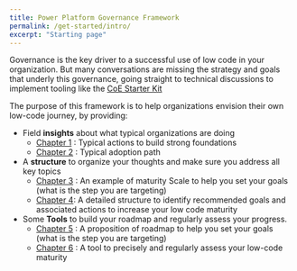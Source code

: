 ```yaml
---
title: Power Platform Governance Framework
permalink: /get-started/intro/
excerpt: "Starting page"
---
```


Governance is the key driver to a successful use of low code in your organization.
But many conversations are missing the strategy and goals that underly this governance, going straight to technical discussions to implement tooling like the [CoE Starter Kit](https://github.com/microsoft/powerapps-tools/tree/master/Administration/CoEStarterKit)

The purpose of this framework is to help organizations envision their own low-code journey, by providing:

* Field **insights** about what typical organizations are doing
  * [Chapter 1](Foundations.md) : Typical actions to build strong foundations
  * [Chapter 2](AdoptionPath.md) : Typical adoption path
* A **structure** to organize your thoughts and make sure you address all key topics
  * [Chapter 3](MaturityScale.md) : An example of maturity Scale to help you set your goals (what is the step you are targeting)
  * [Chapter 4](PilarsOfSuccess.md): A detailed structure to identify recommended goals and associated actions to increase your low code maturity
* Some **Tools** to build your roadmap and regularly assess your progress.
  * [Chapter 5](BuidYourRoadmap.md) : A proposition of roadmap to help you set your goals (what is the step you are targeting)
  * [Chapter 6](VelocityIndex.md) : A tool to precisely and regularly assess your low-code maturity
